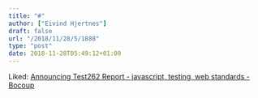 ```yaml
---
title: "#"
author: ["Eivind Hjertnes"]
draft: false
url: "/2018/11/28/5/1888"
type: "post"
date: 2018-11-28T05:49:12+01:00
---
```


Liked: [Announcing
Test262 Report - javascript, testing, web standards - Bocoup](https://bocoup.com/blog/announcing-test262-report)
